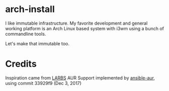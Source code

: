 # arch-install
I like immutable infrastructure. My favorite development and general working platform is an Arch Linux based system with i3wm using a bunch of commandline tools.

Let's make that immutable too.

# Credits
Inspiration came from [LARBS](https://larbs.xyz/)
AUR Support implemented by [ansible-aur](https://github.com/pigmonkey/ansible-aur), using commit 33929f9 (Dec 3, 2017) 
